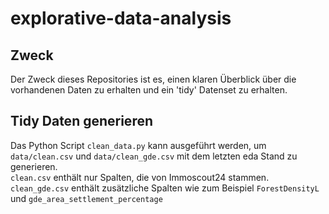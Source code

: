 # explorative-data-analysis
## Zweck
Der Zweck dieses Repositories ist es, einen klaren Überblick über die vorhandenen Daten zu erhalten und ein 'tidy' Datenset zu erhalten. 

## Tidy Daten generieren
Das Python Script `clean_data.py` kann ausgeführt werden, um `data/clean.csv` und `data/clean_gde.csv` mit dem letzten eda Stand zu generieren.  
`clean.csv` enthält nur Spalten, die von Immoscout24 stammen.  
`clean_gde.csv` enthält zusätzliche Spalten wie zum Beispiel `ForestDensityL` und `gde_area_settlement_percentage`